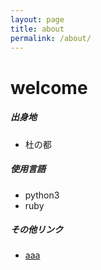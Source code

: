 ```yaml
---
layout: page
title: about
permalink: /about/
---
```


# welcome

##### 出身地
- 杜の都

##### 使用言語
- python3
- ruby

##### その他リンク
- [aaa]()

